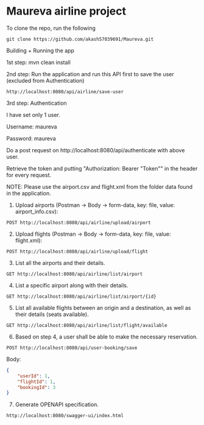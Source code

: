 # Maureva airline project

To clone the repo, run the following

```
git clone https://github.com/akash57039691/Maureva.git
```

Building + Running the app

1st step: mvn clean install

2nd step: Run the application and run this API first to save the user (excluded from Authentication)

```
http://localhost:8080/api/airline/save-user
```

3rd step: Authentication

I have set only 1 user.

Username: maureva

Password: maureva

Do a post request on http://localhost:8080/api/authenticate with above user.

Retrieve the token and putting "Authorization: Bearer "Token"" in the header for every request.

NOTE: Please use the airport.csv and flight.xml from the folder data found in the application.
1) Upload airports (Postman -> Body -> form-data, key: file, value: airport_info.csv):
```
POST http://localhost:8080/api/airline/upload/airport
```

2) Upload flights (Postman -> Body -> form-data, key: file, value: flight.xml):
```
POST http://localhost:8080/api/airline/upload/flight
```

3) List all the airports and their details.
```
GET http://localhost:8080/api/airline/list/airport
```

4) List a specific airport along with their details.
```
GET http://localhost:8080/api/airline/list/airport/{id}
```

5) List all available flights between an origin and a destination, as well as their details (seats available).
```
GET http://localhost:8080/api/airline/list/flight/available
```

6) Based on step 4, a user shall be able to make the necessary reservation.
```
POST http://localhost:8080/api/user-booking/save
```
Body:
``` json
{
    "userId": 1,
    "flightId": 1,
    "bookingId": 3
}
```

7) Generate OPENAPI specification.
```
http://localhost:8080/swagger-ui/index.html
```